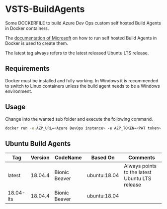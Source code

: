 # VSTS-BuildAgents

Some DOCKERFILE to build Azure Dev Ops custom self hosted Build Agents in Docker containers.

The [documentation of Microsoft](https://docs.microsoft.com/en-us/azure/devops/pipelines/agents/docker?view=azure-devops) on how to run self hosted Build Agents in Docker is used to create them.

The latest tag always refers to the latest released Ubuntu LTS release.

## Requirements

Docker must be installed and fully working. In Windows it is recommended to switch to Linux containers unless the build agent needs to be a Windows environment.

## Usage

Change into the wanted sub folder and execute the following command.

```bash
docker run -e AZP_URL=<Azure DevOps instance> -e AZP_TOKEN=<PAT token> -e AZP_AGENT_NAME=mydockeragent
```

## Ubuntu Build Agents

| Tag       | Version | CodeName      | Based On     | Comments                                       |
| --------- | ------- | ------------- | ------------ | ---------------------------------------------- |
| latest    | 18.04.4 | Bionic Beaver | ubuntu:18.04 | Always points to the latest Ubuntu LTS release |
| 18.04-lts | 18.04.4 | Bionic Beaver | ubuntu:18.04 |                                                |
